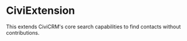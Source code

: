CiviExtension
=============
This extends CiviCRM's core search capabilities to find contacts without contributions.
